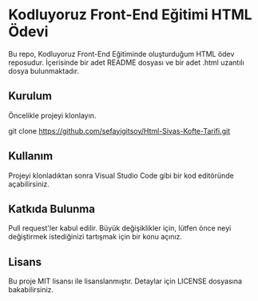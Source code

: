 # Kodluyoruz Front-End Eğitimi HTML Ödevi

Bu repo, Kodluyoruz Front-End Eğitiminde oluşturduğum HTML ödev reposudur. İçerisinde bir adet README dosyası ve bir adet .html uzantılı dosya bulunmaktadır.

## Kurulum

Öncelikle projeyi klonlayın.

git clone https://github.com/sefayigitsoy/Html-Sivas-Kofte-Tarifi.git

## Kullanım

Projeyi klonladıktan sonra Visual Studio Code gibi bir kod editöründe açabilirsiniz.

## Katkıda Bulunma

Pull request'ler kabul edilir. Büyük değişiklikler için, lütfen önce neyi değiştirmek istediğinizi tartışmak için bir konu açınız.

## Lisans

Bu proje MIT lisansı ile lisanslanmıştır. Detaylar için LICENSE dosyasına bakabilirsiniz.
